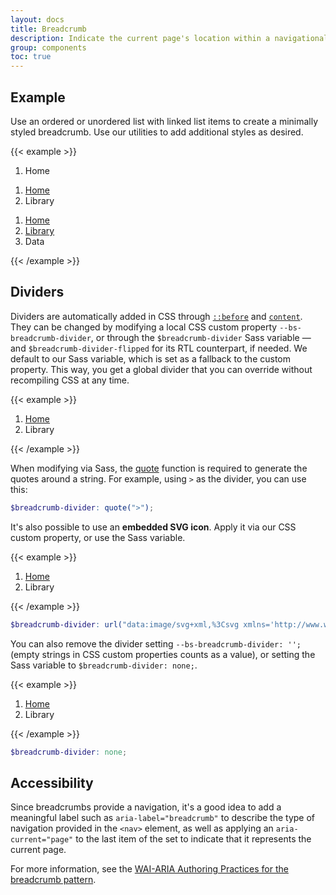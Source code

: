 ```yaml
---
layout: docs
title: Breadcrumb
description: Indicate the current page's location within a navigational hierarchy that automatically adds separators via CSS.
group: components
toc: true
---
```


## Example

Use an ordered or unordered list with linked list items to create a minimally styled breadcrumb. Use our utilities to add additional styles as desired.

{{< example >}}
<nav aria-label="breadcrumb">
  <ol class="breadcrumb">
    <li class="breadcrumb-item active" aria-current="page">Home</li>
  </ol>
</nav>

<nav aria-label="breadcrumb">
  <ol class="breadcrumb">
    <li class="breadcrumb-item"><a href="#">Home</a></li>
    <li class="breadcrumb-item active" aria-current="page">Library</li>
  </ol>
</nav>

<nav aria-label="breadcrumb">
  <ol class="breadcrumb">
    <li class="breadcrumb-item"><a href="#">Home</a></li>
    <li class="breadcrumb-item"><a href="#">Library</a></li>
    <li class="breadcrumb-item active" aria-current="page">Data</li>
  </ol>
</nav>
{{< /example >}}

## Dividers

Dividers are automatically added in CSS through [`::before`](https://developer.mozilla.org/en-US/docs/Web/CSS/::before) and [`content`](https://developer.mozilla.org/en-US/docs/Web/CSS/content). They can be changed by modifying a local CSS custom property `--bs-breadcrumb-divider`, or through the `$breadcrumb-divider` Sass variable — and `$breadcrumb-divider-flipped` for its RTL counterpart, if needed. We default to our Sass variable, which is set as a fallback to the custom property. This way, you get a global divider that you can override without recompiling CSS at any time.

{{< example >}}
<nav style="--bs-breadcrumb-divider: '>';" aria-label="breadcrumb">
  <ol class="breadcrumb">
    <li class="breadcrumb-item"><a href="#">Home</a></li>
    <li class="breadcrumb-item active" aria-current="page">Library</li>
  </ol>
</nav>
{{< /example >}}

When modifying via Sass, the [quote](https://sass-lang.com/documentation/modules/string#quote) function is required to generate the quotes around a string. For example, using `>` as the divider, you can use this:

```scss
$breadcrumb-divider: quote(">");
```

It's also possible to use an **embedded SVG icon**. Apply it via our CSS custom property, or use the Sass variable.

{{< example >}}
<nav style="--bs-breadcrumb-divider: url(&#34;data:image/svg+xml,%3Csvg xmlns='http://www.w3.org/2000/svg' width='8' height='8'%3E%3Cpath d='M2.5 0L1 1.5 3.5 4 1 6.5 2.5 8l4-4-4-4z' fill='currentColor'/%3E%3C/svg%3E&#34;);" aria-label="breadcrumb">
  <ol class="breadcrumb">
    <li class="breadcrumb-item"><a href="#">Home</a></li>
    <li class="breadcrumb-item active" aria-current="page">Library</li>
  </ol>
</nav>
{{< /example >}}

```scss
$breadcrumb-divider: url("data:image/svg+xml,%3Csvg xmlns='http://www.w3.org/2000/svg' width='8' height='8'%3E%3Cpath d='M2.5 0L1 1.5 3.5 4 1 6.5 2.5 8l4-4-4-4z' fill='currentColor'/%3E%3C/svg%3E");
```

You can also remove the divider setting `--bs-breadcrumb-divider: '';` (empty strings in CSS custom properties counts as a value), or setting the Sass variable to `$breadcrumb-divider: none;`.

{{< example >}}
<nav style="--bs-breadcrumb-divider: '';" aria-label="breadcrumb">
  <ol class="breadcrumb">
    <li class="breadcrumb-item"><a href="#">Home</a></li>
    <li class="breadcrumb-item active" aria-current="page">Library</li>
  </ol>
</nav>
{{< /example >}}

```scss
$breadcrumb-divider: none;
```

## Accessibility

Since breadcrumbs provide a navigation, it's a good idea to add a meaningful label such as `aria-label="breadcrumb"` to describe the type of navigation provided in the `<nav>` element, as well as applying an `aria-current="page"` to the last item of the set to indicate that it represents the current page.

For more information, see the [WAI-ARIA Authoring Practices for the breadcrumb pattern](https://www.w3.org/TR/wai-aria-practices/#breadcrumb).
